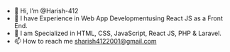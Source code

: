 - 👋 Hi, I’m @Harish-412
- 👀 I have Experience in Web App Developmentusing React JS as a Front End.
- 🌱 I am Specialized in HTML, CSS, JavaScript, React JS, PHP & Laravel.
- 📫 How to reach me sharish4122001@gmail.com

<!---
Harish-412/Harish-412 is a ✨ special ✨ repository because its `README.md` (this file) appears on your GitHub profile.
You can click the Preview link to take a look at your changes.
--->
